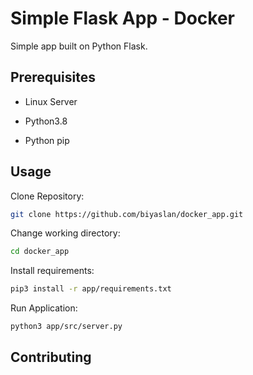 # Simple Flask App - Docker 

Simple app built on Python Flask.

## Prerequisites 

* Linux Server

* Python3.8

* Python pip


## Usage

Clone Repository: 

```bash
git clone https://github.com/biyaslan/docker_app.git
```

Change working directory:
```bash
cd docker_app
```

Install requirements:
```bash
pip3 install -r app/requirements.txt
```

Run Application:

```bash
python3 app/src/server.py 
```

## Contributing